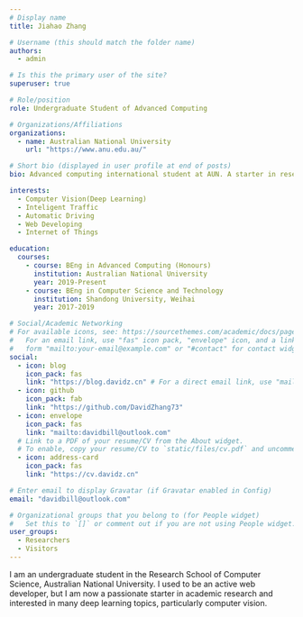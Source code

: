 ```yaml
---
# Display name
title: Jiahao Zhang

# Username (this should match the folder name)
authors:
  - admin

# Is this the primary user of the site?
superuser: true

# Role/position
role: Undergraduate Student of Advanced Computing

# Organizations/Affiliations
organizations:
  - name: Australian National University
    url: "https://www.anu.edu.au/"

# Short bio (displayed in user profile at end of posts)
bio: Advanced computing international student at AUN. A starter in reseach and a Pythonista.

interests:
  - Computer Vision(Deep Learning)
  - Inteligent Traffic
  - Automatic Driving
  - Web Developing
  - Internet of Things

education:
  courses:
    - course: BEng in Advanced Computing (Honours)
      institution: Australian National University
      year: 2019-Present
    - course: BEng in Computer Science and Technology
      institution: Shandong University, Weihai
      year: 2017-2019

# Social/Academic Networking
# For available icons, see: https://sourcethemes.com/academic/docs/page-builder/#icons
#   For an email link, use "fas" icon pack, "envelope" icon, and a link in the
#   form "mailto:your-email@example.com" or "#contact" for contact widget.
social:
  - icon: blog
    icon_pack: fas
    link: "https://blog.davidz.cn" # For a direct email link, use "mailto:test@example.org".
  - icon: github
    icon_pack: fab
    link: "https://github.com/DavidZhang73"
  - icon: envelope
    icon_pack: fas
    link: "mailto:davidbill@outlook.com"
  # Link to a PDF of your resume/CV from the About widget.
  # To enable, copy your resume/CV to `static/files/cv.pdf` and uncomment the lines below.
  - icon: address-card
    icon_pack: fas
    link: "https://cv.davidz.cn"

# Enter email to display Gravatar (if Gravatar enabled in Config)
email: "davidbill@outlook.com"

# Organizational groups that you belong to (for People widget)
#   Set this to `[]` or comment out if you are not using People widget.
user_groups:
  - Researchers
  - Visitors
---
```


I am an undergraduate student in the Research School of Computer Science, Australian National University. I used to be an active web developer, but I am now a passionate starter in academic research and interested in many deep learning topics, particularly computer vision.
